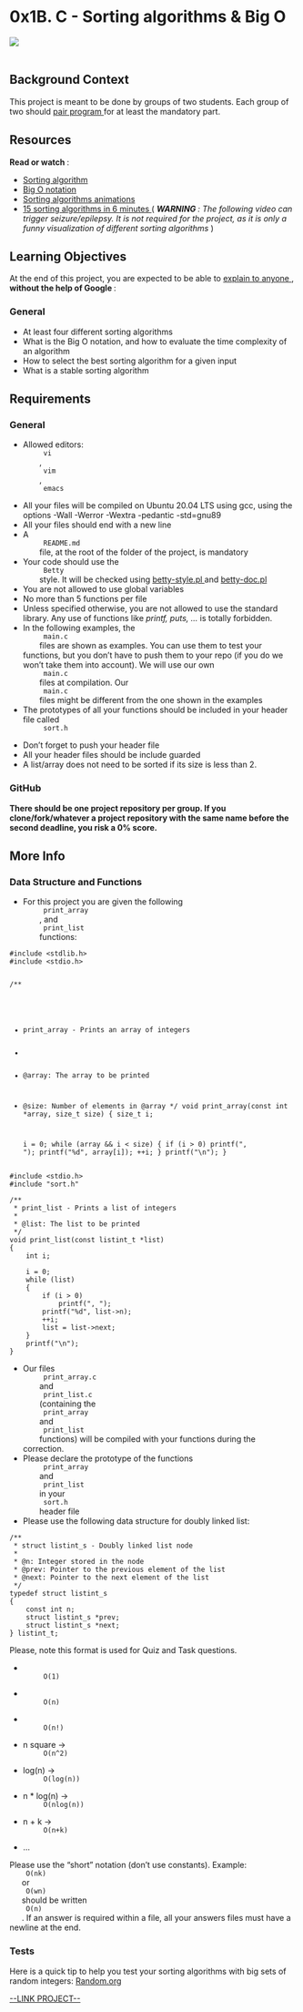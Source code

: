 # 0x1B. C - Sorting algorithms & Big O

<html>
<div class="panel panel-default" id="project-description">
 <div class="panel-body">
  <p>
   <img src="https://s3.amazonaws.com/intranet-projects-files/holbertonschool-low_level_programming/248/willy-wonka.png"/>
   <br/>
   <br/>
  </p>
  <h2>
   Background Context
  </h2>
  <p>
   This project is meant to be done by groups of two students. Each group of two should
   <a href="https://en.wikipedia.org/wiki/Pair_programming" target="_blank" title="pair program">
    pair program
   </a>
   for at least the mandatory part.
  </p>
  <h2>
   Resources
  </h2>
  <p>
   <strong>
    Read or watch
   </strong>
   :
  </p>
  <ul>
   <li>
    <a href="https://en.wikipedia.org/wiki/Sorting_algorithm" target="_blank" title="Sorting algorithm">
     Sorting algorithm
    </a>
   </li>
   <li>
    <a href="https://stackoverflow.com/questions/487258/what-is-a-plain-english-explanation-of-big-o-notation" target="_blank" title="Big O notation">
     Big O notation
    </a>
   </li>
   <li>
    <a href="https://www.toptal.com/developers/sorting-algorithms" target="_blank" title="Sorting algorithms animations">
     Sorting algorithms animations
    </a>
   </li>
   <li>
    <a href="https://www.youtube.com/watch?v=kPRA0W1kECg" target="_blank" title="15 sorting algorithms in 6 minutes">
     15 sorting algorithms in 6 minutes
    </a>
    (
    <em>
     <b>
      WARNING
     </b>
     : The following video can trigger seizure/epilepsy. It is not required for the project, as it is only a funny visualization of different sorting algorithms
    </em>
    )
   </li>
  </ul>
  <h2>
   Learning Objectives
  </h2>
  <p>
   At the end of this project, you are expected to be able to
   <a href="https://fs.blog/feynman-learning-technique/" target="_blank" title="explain to anyone">
    explain to anyone
   </a>
   ,
   <strong>
    without the help of Google
   </strong>
   :
  </p>
  <h3>
   General
  </h3>
  <ul>
   <li>
    At least four different sorting algorithms
   </li>
   <li>
    What is the Big O notation, and how to evaluate the time complexity of an algorithm
   </li>
   <li>
    How to select the best sorting algorithm for a given input
   </li>
   <li>
    What is a stable sorting algorithm
   </li>
  </ul>
  <h2>
   Requirements
  </h2>
  <h3>
   General
  </h3>
  <ul>
   <li>
    Allowed editors:
    <code>
     vi
    </code>
    ,
    <code>
     vim
    </code>
    ,
    <code>
     emacs
    </code>
   </li>
   <li>
    All your files will be compiled on Ubuntu 20.04 LTS using gcc, using the options -Wall -Werror -Wextra -pedantic -std=gnu89
   </li>
   <li>
    All your files should end with a new line
   </li>
   <li>
    A
    <code>
     README.md
    </code>
    file, at the root of the folder of the project, is mandatory
   </li>
   <li>
    Your code should use the
    <code>
     Betty
    </code>
    style. It will be checked using
    <a href="https://github.com/holbertonschool/Betty/blob/master/betty-style.pl" target="_blank" title="betty-style.pl">
     betty-style.pl
    </a>
    and
    <a href="https://github.com/holbertonschool/Betty/blob/master/betty-doc.pl" target="_blank" title="betty-doc.pl">
     betty-doc.pl
    </a>
   </li>
   <li>
    You are not allowed to use global variables
   </li>
   <li>
    No more than 5 functions per file
   </li>
   <li>
    Unless specified otherwise, you are not allowed to use the standard library. Any use of functions like
    <em>
     printf, puts, …
    </em>
    is totally forbidden.
   </li>
   <li>
    In the following examples, the
    <code>
     main.c
    </code>
    files are shown as examples. You can use them to test your functions, but you don’t have to push them to your repo (if you do we won’t take them into account). We will use our own
    <code>
     main.c
    </code>
    files at compilation. Our
    <code>
     main.c
    </code>
    files might be different from the one shown in the examples
   </li>
   <li>
    The prototypes of all your functions should be included in your header file called
    <code>
     sort.h
    </code>
   </li>
   <li>
    Don’t forget to push your header file
   </li>
   <li>
    All your header files should be include guarded
   </li>
   <li>
    A list/array does not need to be sorted if its size is less than 2.
   </li>
  </ul>
  <h3>
   GitHub
  </h3>
  <p>
   <strong>
    There should be one project repository per group. If you clone/fork/whatever a project repository with the same name before the second deadline, you risk a 0% score.
   </strong>
  </p>
  <h2>
   More Info
  </h2>
  <h3>
   Data Structure and Functions
  </h3>
  <ul>
   <li>
    For this project you are given the following
    <code>
     print_array
    </code>
    , and
    <code>
     print_list
    </code>
    functions:
   </li>
  </ul>
  <pre><code>#include &lt;stdlib.h&gt;
#include &lt;stdio.h&gt;

/**
 * print_array - Prints an array of integers
 *
 * @array: The array to be printed
 * @size: Number of elements in @array
 */
void print_array(const int *array, size_t size)
{
    size_t i;

    i = 0;
    while (array &amp;&amp; i &lt; size)
    {
        if (i &gt; 0)
            printf(", ");
        printf("%d", array[i]);
        ++i;
    }
    printf("\n");
}
</code></pre>
  <pre><code>#include &lt;stdio.h&gt;
#include "sort.h"

/**
 * print_list - Prints a list of integers
 *
 * @list: The list to be printed
 */
void print_list(const listint_t *list)
{
    int i;

    i = 0;
    while (list)
    {
        if (i &gt; 0)
            printf(", ");
        printf("%d", list-&gt;n);
        ++i;
        list = list-&gt;next;
    }
    printf("\n");
}
</code></pre>
  <ul>
   <li>
    Our files
    <code>
     print_array.c
    </code>
    and
    <code>
     print_list.c
    </code>
    (containing the
    <code>
     print_array
    </code>
    and
    <code>
     print_list
    </code>
    functions) will be compiled with your functions during the correction.
   </li>
   <li>
    Please declare the prototype of the functions
    <code>
     print_array
    </code>
    and
    <code>
     print_list
    </code>
    in your
    <code>
     sort.h
    </code>
    header file
   </li>
   <li>
    Please use the following data structure for doubly linked list:
   </li>
  </ul>
  <pre><code>/**
 * struct listint_s - Doubly linked list node
 *
 * @n: Integer stored in the node
 * @prev: Pointer to the previous element of the list
 * @next: Pointer to the next element of the list
 */
typedef struct listint_s
{
    const int n;
    struct listint_s *prev;
    struct listint_s *next;
} listint_t;
</code></pre>
  <p>
   Please, note this format is used for Quiz and Task questions.
  </p>
  <ul>
   <li>
    <code>
     O(1)
    </code>
   </li>
   <li>
    <code>
     O(n)
    </code>
   </li>
   <li>
    <code>
     O(n!)
    </code>
   </li>
   <li>
    n square -&gt;
    <code>
     O(n^2)
    </code>
   </li>
   <li>
    log(n) -&gt;
    <code>
     O(log(n))
    </code>
   </li>
   <li>
    n * log(n) -&gt;
    <code>
     O(nlog(n))
    </code>
   </li>
   <li>
    n + k -&gt;
    <code>
     O(n+k)
    </code>
   </li>
   <li>
    …
   </li>
  </ul>
  <p>
   Please use the “short” notation (don’t use constants). Example:
   <code>
    O(nk)
   </code>
   or
   <code>
    O(wn)
   </code>
   should be written
   <code>
    O(n)
   </code>
   .
If an answer is required within a file, all your answers files must have a newline at the end.
  </p>
  <h3>
   Tests
  </h3>
  <p>
   Here is a quick tip to help you test your sorting algorithms with big sets of random integers:
   <a href="https://www.random.org/integer-sets/" target="_blank" title="Random.org">
    Random.org
   </a>
  </p>
 </div>
</div>

[--LINK PROJECT--](https://intranet.hbtn.io/projects/248)
</html>